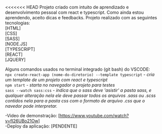 <<<<<<< HEAD
Projeto criado com intuito de aprendizado e desenvolvimento pessoal com react e typescript. Como ainda estou aprendendo, aceito dicas e feedbacks. Projeto realizado com as seguintes tecnologias:  
    [HTML]  
    [CSS]  
    [SASS]  
    [NODE.JS]  
    [TYPESCRIPT]   
    [REACT]  
    [JQUERY]  

Alguns comandos usados no terminal integrado (git bash) do VSCODE:  
    `npx create-react-app (nome-do-diretorio) --template typescript` - *cria um template de um projeto com react e typescript*  
    `npm start` - *starta no navegador o projeto para testes*  
    `sass --watch sass:css` - *indica que o sass deve 'asistir' a pasta sass, e qualquer alteração nela ele deve passar todos os arquivos .sass ou .scss contidos nela para a pasta css com o formato de arquivo .css que o navedor pode interpretar.*  

-Video de demonstração: [https://www.youtube.com/watch?v=fI26UBo21Ow]  
-Deploy da aplicação: [PENDENTE]


